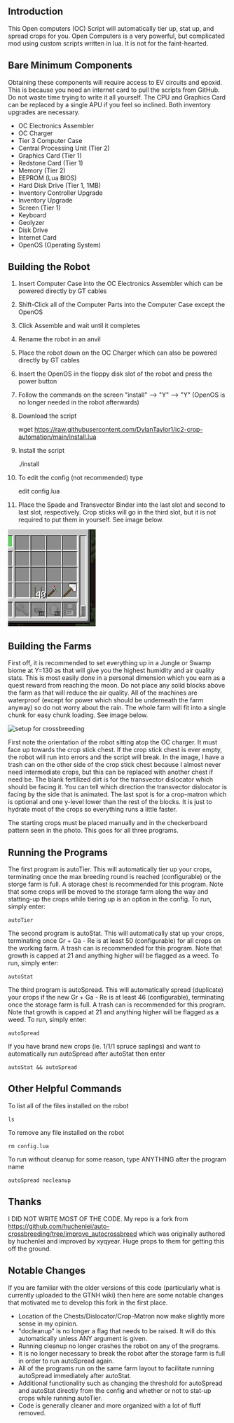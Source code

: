 ## Introduction

This Open computers (OC) Script will automatically tier up, stat up, and spread crops for you. Open Computers is a very powerful, but complicated mod using custom scripts written in lua. It is not for the faint-hearted.

## Bare Minimum Components

Obtaining these components will require access to EV circuits and epoxid. This is because you need an internet card to pull the scripts from GitHub. Do not waste time trying to write it all yourself. The CPU and Graphics Card can be replaced by a single APU if you feel so inclined. Both inventory upgrades are necessary.

- OC Electronics Assembler
- OC Charger
- Tier 3 Computer Case
- Central Processing Unit (Tier 2)
- Graphics Card (Tier 1)
- Redstone Card (Tier 1)
- Memory (Tier 2)
- EEPROM (Lua BIOS)
- Hard Disk Drive (Tier 1, 1MB)
- Inventory Controller Upgrade
- Inventory Upgrade
- Screen (Tier 1)
- Keyboard
- Geolyzer
- Disk Drive
- Internet Card
- OpenOS (Operating System)

## Building the Robot

1. Insert Computer Case into the OC Electronics Assembler which can be powered directly by GT cables
2. Shift-Click all of the Computer Parts into the Computer Case except the OpenOS
3. Click Assemble and wait until it completes
4. Rename the robot in an anvil
5. Place the robot down on the OC Charger which can also be powered directly by GT cables
6. Insert the OpenOS in the floppy disk slot of the robot and press the power button
7. Follow the commands on the screen "install" --> "Y" --> "Y" (OpenOS is no longer needed in the robot afterwards)
8. Download the script

    wget https://raw.githubusercontent.com/DylanTaylor1/ic2-crop-automation/main/install.lua

9. Install the script

    ./install

10. To edit the config (not recommended) type

    edit config.lua

11. Place the Spade and Transvector Binder into the last slot and second to last slot, respectively. Crop sticks will go in the third slot, but it is not required to put them in yourself. See image below.

![robot inventory](media/Robot_Inventory.png)

## Building the Farms

First off, it is recommended to set everything up in a Jungle or Swamp biome at Y=130 as that will give you the highest humidity and air quality stats. This is most easily done in a personal dimension which you earn as a quest reward from reaching the moon. Do not place any solid blocks above the farm as that will reduce the air quality. All of the machines are waterproof (except for power which should be underneath the farm anyway) so do not worry about the rain. The whole farm will fit into a single chunk for easy chunk loading. See image below.

![setup for crossbreeding](media/Farm_Layout.pngpng)

First note the orientation of the robot sitting atop the OC charger. It must face up towards the crop stick chest. If the crop stick chest is ever empty, the robot will run into errors and the script will break. In the image, I have a trash can on the other side of the crop stick chest because I almost never need intermediate crops, but this can be replaced with another chest if need be. The blank fertilized dirt is for the transvector dislocator which should be facing it. You can tell which direction the transvector dislocator is facing by the side that is animated. The last spot is for a crop-matron which is optional and one y-level lower than the rest of the blocks. It is just to hydrate most of the crops so everything runs a little faster.

The starting crops must be placed manually and in the checkerboard pattern seen in the photo. This goes for all three programs.

## Running the Programs

The first program is autoTier. This will automatically tier up your crops, terminating once the max breeding round is reached (configurable) or the storge farm is full. A storage chest is recommended for this program. Note that some crops will be moved to the storage farm along the way and statting-up the crops while tiering up is an option in the config. To run, simply enter:

    autoTier

The second program is autoStat. This will automatically stat up your crops, terminating once Gr + Ga - Re is at least 50 (configurable) for all crops on the working farm. A trash can is recommended for this program. Note that growth is capped at 21 and anything higher will be flagged as a weed. To run, simply enter:

    autoStat

The third program is autoSpread. This will automatically spread (duplicate) your crops if the new Gr + Ga - Re is at least 46 (configurable), terminating once the storage farm is full. A trash can is recommended for this program. Note that growth is capped at 21 and anything higher will be flagged as a weed. To run, simply enter:

    autoSpread

If you have brand new crops (ie. 1/1/1 spruce saplings) and want to automatically run autoSpread after autoStat then enter

    autoStat && autoSpread

## Other Helpful Commands

To list all of the files installed on the robot

    ls

To remove any file installed on the robot

    rm config.lua

To run without cleanup for some reason, type ANYTHING after the program name

    autoSpread nocleanup

## Thanks

I DID NOT WRITE MOST OF THE CODE. My repo is a fork from https://github.com/huchenlei/auto-crossbreeding/tree/improve_autocrossbreed which was originally authored by huchenlei and improved by xyqyear. Huge props to them for getting this off the ground.

## Notable Changes

If you are familiar with the older versions of this code (particularly what is currently uploaded to the GTNH wiki) then here are some notable changes that motivated me to develop this fork in the first place.

- Location of the Chests/Dislocator/Crop-Matron now make slightly more sense in my opinion.
- "docleanup" is no longer a flag that needs to be raised. It will do this automatically unless ANY argument is given.
- Running cleanup no longer crashes the robot on any of the programs.
- It is no longer necessary to break the robot after the storage farm is full in order to run autoSpread again.
- All of the programs run on the same farm layout to facilitate running autoSpread immediately after autoStat.
- Additional functionality such as changing the threshold for autoSpread and autoStat directly from the config and whether or not to stat-up crops while running autoTier.
- Code is generally cleaner and more organized with a lot of fluff removed.